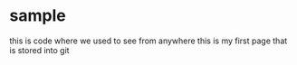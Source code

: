 # sample


this is code where we used to see from anywhere
this is my first page that is stored into git
